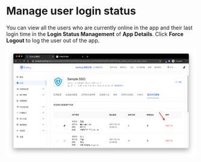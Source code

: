 # Manage user login status

<LastUpdated/>

You can view all the users who are currently online in the app and their last login time in the **Login Status Management** of **App Details**. Click **Force Logout** to log the user out of the app.

![](../user/images/Xnip2021-02-26_11-36-22.png)